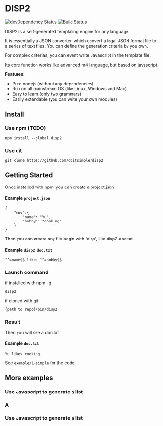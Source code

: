 # DISP2

[![devDependency Status](https://david-dm.org/doitsimple/disp2/dev-status.svg?theme=shields.io)](https://david-dm.org/doitsimple/disp2-cli#info=devDependencies)
[![Build Status](https://travis-ci.org/doitsimple/disp2.svg?branch=master)](https://travis-ci.org/doitsimple/disp2)

DISP2 is a self-generated templating engine for any language. 

It is essentially a JSON converter, which convert a legal JSON format file to a series of text files. You can define the generation criteria by you own.

For complex criterias, you can event write Javascript in the template file.

Its core function works like advanced m4 language, but based on javascript.

**Features:**

- Pure nodejs (without any dependencies)
- Run on all mainstream OS (like Linux, Windows and Mac)
- Easy to learn (only two grammars)
- Easily extendable (you can write your own modules)

## Install
### Use npm (TODO)
```
npm install --global disp2
```

### Use git
```
git clone https://github.com/doitsimple/disp2
```

## Getting Started

Once installed with npm, you can create a project.json

#### Example `project.json`
```
{
	"env":{
		"name": "Yu",
		"hobby": "cooking"
	}
}
```

Then you can create any file begin with 'disp', like disp2.doc.txt
#### Example `disp2.doc.txt`
```
^^=name$$ likes ^^=hobby$$
```

### Launch command
if installed with npm -g
```
disp2 
```
if cloned with git
```
{path to repo}/bin/disp2
```

### Result
Then you will see a doc.txt
#### Example `doc.txt`
```
Yu likes cooking
```
See `example/1-simple` for the code.

## More examples
### Use Javascript to generate a list
### A 
### Use Javascript to generate a list
